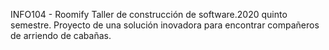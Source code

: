 INFO104 - Roomify
Taller de construcción de software.2020 quinto semestre.
Proyecto de una solución inovadora para encontrar compañeros de arriendo de cabañas.
